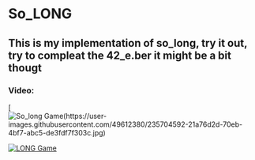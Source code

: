 # So_LONG
## This is my implementation of so_long, try it out, try to compleat the 42_e.ber it might be a bit thougt

### Video:
[![So_long Game(https://user-images.githubusercontent.com/49612380/235704592-21a76d2d-70eb-4bf7-abc5-de3fdf7f303c.jpg)](https://youtu.be/2IhYhJnCBO8)

[![LONG Game](https://user-images.githubusercontent.com/49612380/235704592-21a76d2d-70eb-4bf7-abc5-de3fdf7f303c.jpg)](https://youtu.be/2IhYhJnCBO8 "LONG")
